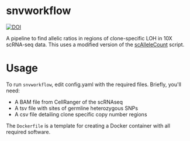 # snvworkflow

[![DOI](https://zenodo.org/badge/151792411.svg)](https://zenodo.org/badge/latestdoi/151792411)


A pipeline to find allelic ratios in regions of clone-specific LOH in 10X scRNA-seq data. This uses a modified version of the [scAlleleCount](https://github.com/barkasn/scAlleleCount) script.

# Usage

To run `snvworkflow`, edit config.yaml with the required files. Briefly, you'll need:

- A BAM file from CellRanger of the scRNAseq
- A tsv file with sites of germline heterozygous SNPs
- A csv file detailing clone specific copy number regions

The `Dockerfile` is a template for creating a Docker container with all required software.